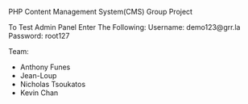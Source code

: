 PHP Content Management System(CMS) Group Project

<p>
To Test Admin Panel Enter The Following:
Username: demo123@grr.la
Password: root127
</p>

Team:

- Anthony Funes
- Jean-Loup
- Nicholas Tsoukatos
- Kevin Chan
